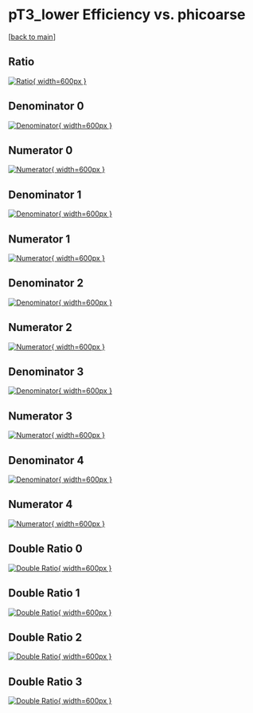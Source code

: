 # pT3_lower Efficiency vs. phicoarse

[[back to main](./)]



## Ratio

[![Ratio](../mtv/var/pT3_lower_base_0_0_eff_phicoarse.png){ width=600px }](../mtv/var/pT3_lower_base_0_0_eff_phicoarse.pdf)

## Denominator 0

[![Denominator](../mtv/den/pT3_lower_base_0_0_eff_phicoarse_den0.png){ width=600px }](../mtv/den/pT3_lower_base_0_0_eff_phicoarse_den0.pdf)

## Numerator 0

[![Numerator](../mtv/num/pT3_lower_base_0_0_eff_phicoarse_num0.png){ width=600px }](../mtv/num/pT3_lower_base_0_0_eff_phicoarse_num0.pdf)

## Denominator 1

[![Denominator](../mtv/den/pT3_lower_base_0_0_eff_phicoarse_den1.png){ width=600px }](../mtv/den/pT3_lower_base_0_0_eff_phicoarse_den1.pdf)

## Numerator 1

[![Numerator](../mtv/num/pT3_lower_base_0_0_eff_phicoarse_num1.png){ width=600px }](../mtv/num/pT3_lower_base_0_0_eff_phicoarse_num1.pdf)

## Denominator 2

[![Denominator](../mtv/den/pT3_lower_base_0_0_eff_phicoarse_den2.png){ width=600px }](../mtv/den/pT3_lower_base_0_0_eff_phicoarse_den2.pdf)

## Numerator 2

[![Numerator](../mtv/num/pT3_lower_base_0_0_eff_phicoarse_num2.png){ width=600px }](../mtv/num/pT3_lower_base_0_0_eff_phicoarse_num2.pdf)

## Denominator 3

[![Denominator](../mtv/den/pT3_lower_base_0_0_eff_phicoarse_den3.png){ width=600px }](../mtv/den/pT3_lower_base_0_0_eff_phicoarse_den3.pdf)

## Numerator 3

[![Numerator](../mtv/num/pT3_lower_base_0_0_eff_phicoarse_num3.png){ width=600px }](../mtv/num/pT3_lower_base_0_0_eff_phicoarse_num3.pdf)

## Denominator 4

[![Denominator](../mtv/den/pT3_lower_base_0_0_eff_phicoarse_den4.png){ width=600px }](../mtv/den/pT3_lower_base_0_0_eff_phicoarse_den4.pdf)

## Numerator 4

[![Numerator](../mtv/num/pT3_lower_base_0_0_eff_phicoarse_num4.png){ width=600px }](../mtv/num/pT3_lower_base_0_0_eff_phicoarse_num4.pdf)

## Double Ratio 0

[![Double Ratio](../mtv/ratio/pT3_lower_base_0_0_eff_phicoarse_ratio0.png){ width=600px }](../mtv/ratio/pT3_lower_base_0_0_eff_phicoarse_ratio0.pdf)

## Double Ratio 1

[![Double Ratio](../mtv/ratio/pT3_lower_base_0_0_eff_phicoarse_ratio1.png){ width=600px }](../mtv/ratio/pT3_lower_base_0_0_eff_phicoarse_ratio1.pdf)

## Double Ratio 2

[![Double Ratio](../mtv/ratio/pT3_lower_base_0_0_eff_phicoarse_ratio2.png){ width=600px }](../mtv/ratio/pT3_lower_base_0_0_eff_phicoarse_ratio2.pdf)

## Double Ratio 3

[![Double Ratio](../mtv/ratio/pT3_lower_base_0_0_eff_phicoarse_ratio3.png){ width=600px }](../mtv/ratio/pT3_lower_base_0_0_eff_phicoarse_ratio3.pdf)

